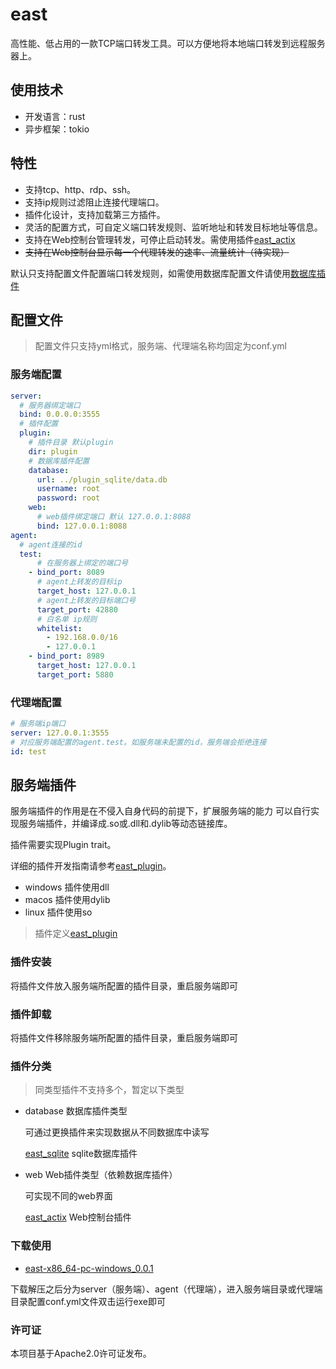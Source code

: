 # east
高性能、低占用的一款TCP端口转发工具。可以方便地将本地端口转发到远程服务器上。

## 使用技术
* 开发语言：rust
* 异步框架：tokio

## 特性
- 支持tcp、http、rdp、ssh。
- 支持ip规则过滤阻止连接代理端口。
- 插件化设计，支持加载第三方插件。
- 灵活的配置方式，可自定义端口转发规则、监听地址和转发目标地址等信息。
- 支持在Web控制台管理转发，可停止启动转发。需使用插件[east_actix](https://gitee.com/cedar12/east/tree/main/plugin_actix)
- ~~支持在Web控制台显示每一个代理转发的速率、流量统计（待实现）~~


默认只支持配置文件配置端口转发规则，如需使用数据库配置文件请使用[数据库插件](#服务端插件)

## 配置文件
> 配置文件只支持yml格式，服务端、代理端名称均固定为conf.yml

### 服务端配置
```yml
server:
  # 服务器绑定端口
  bind: 0.0.0.0:3555
  # 插件配置
  plugin: 
    # 插件目录 默认plugin
    dir: plugin
    # 数据库插件配置
    database:
      url: ../plugin_sqlite/data.db
      username: root
      password: root
    web:
      # web插件绑定端口 默认 127.0.0.1:8088
      bind: 127.0.0.1:8088
agent:
  # agent连接的id
  test:
      # 在服务器上绑定的端口号
    - bind_port: 8089
      # agent上转发的目标ip
      target_host: 127.0.0.1
      # agent上转发的目标端口号
      target_port: 42880
      # 白名单 ip规则
      whitelist: 
        - 192.168.0.0/16
        - 127.0.0.1
    - bind_port: 8989
      target_host: 127.0.0.1
      target_port: 5880
```


### 代理端配置
```yml
# 服务端ip端口
server: 127.0.0.1:3555
# 对应服务端配置的agent.test。如服务端未配置的id，服务端会拒绝连接
id: test
```


## 服务端插件
服务端插件的作用是在不侵入自身代码的前提下，扩展服务端的能力
可以自行实现服务端插件，并编译成.so或.dll和.dylib等动态链接库。

插件需要实现Plugin trait。

详细的插件开发指南请参考[east_plugin](https://gitee.com/cedar12/east/tree/main/east_plugin)。

* windows 插件使用dll
* macos 插件使用dylib
* linux 插件使用so

> 插件定义[east_plugin](https://gitee.com/cedar12/east/tree/main/east_plugin)
### 插件安装
将插件文件放入服务端所配置的插件目录，重启服务端即可
### 插件卸载
将插件文件移除服务端所配置的插件目录，重启服务端即可
### 插件分类
> 同类型插件不支持多个，暂定以下类型
* database 数据库插件类型

  可通过更换插件来实现数据从不同数据库中读写

  [east_sqlite](https://gitee.com/cedar12/east/tree/main/plugin_sqlite) sqlite数据库插件
* web Web插件类型（依赖数据库插件）

  可实现不同的web界面

  [east_actix](https://gitee.com/cedar12/east/tree/main/plugin_actix) Web控制台插件

### 下载使用
* [east-x86_64-pc-windows_0.0.1](https://gitee.com/cedar12/east/releases/tag/0.0.1)

下载解压之后分为server（服务端）、agent（代理端），进入服务端目录或代理端目录配置conf.yml文件双击运行exe即可

### 许可证
本项目基于Apache2.0许可证发布。